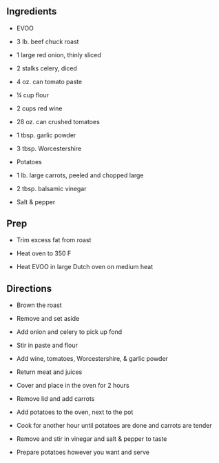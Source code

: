 # 

## Ingredients

- EVOO

- 3 lb. beef chuck roast

- 1 large red onion, thinly sliced

- 2 stalks celery, diced

- 4 oz. can tomato paste

- ¼ cup flour

- 2 cups red wine

- 28 oz. can crushed tomatoes

- 1 tbsp. garlic powder

- 3 tbsp. Worcestershire

- Potatoes

- 1 lb. large carrots, peeled and chopped large

- 2 tbsp. balsamic vinegar

- Salt & pepper

## Prep

- Trim excess fat from roast

- Heat oven to 350 F

- Heat EVOO in large Dutch oven on medium heat

## Directions

- Brown the roast

- Remove and set aside

- Add onion and celery to pick up fond

- Stir in paste and flour

- Add wine, tomatoes, Worcestershire, & garlic powder

- Return meat and juices

- Cover and place in the oven for 2 hours

- Remove lid and add carrots

- Add potatoes to the oven, next to the pot

- Cook for another hour until potatoes are done and carrots are tender

- Remove and stir in vinegar and salt & pepper to taste

- Prepare potatoes however you want and serve
